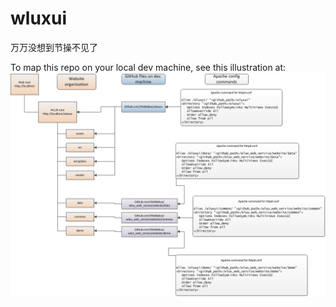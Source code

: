 wluxui
======
万万没想到节操不见了

To map this repo on your local dev machine, see this illustration at: ![diagram showing how to map github repos to web server.](https://github.com/weblabux/wlux_web_service/blob/master/documentation/WebSiteFolderMap.png?raw=true)
